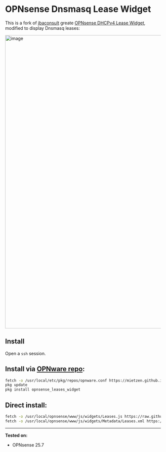 # OPNsense Dnsmasq Lease Widget

This is a fork of [jbaconsult](https://github.com/jbaconsult) greate [OPNsense DHCPv4 Lease Widget](https://github.com/jbaconsult/opnsense_stuff), modified to display Dnsmasq leases:

<img width="2942" height="946" alt="image" src="https://github.com/user-attachments/assets/708e6591-afc3-4d2e-85a5-363bc064bb12" />

## Install

Open a `ssh` session.

## Install via [OPNware repo](https://github.com/mietzen/OPNware):

```sh
fetch -o /usr/local/etc/pkg/repos/opnware.conf https://mietzen.github.io/OPNware/opnware.conf
pkg update
pkg install opnsense_leases_widget
```

## Direct install:

```sh
fetch -o /usr/local/opnsense/www/js/widgets/Leases.js https://raw.githubusercontent.com/mietzen/opnsense_leases_widget/refs/heads/main/Leases.js
fetch -o /usr/local/opnsense/www/js/widgets/Metadata/Leases.xml https://raw.githubusercontent.com/mietzen/opnsense_leases_widget/refs/heads/main/Leases.xml
```

---

**Tested on:**
- OPNsense 25.7

